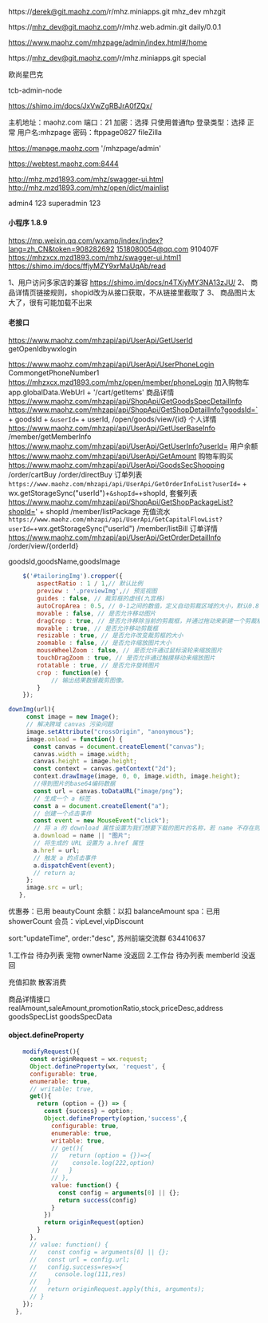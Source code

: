 https://derek@git.maohz.com/r/mhz.miniapps.git
mhz_dev   mhzgit

https://mhz_dev@git.maohz.com/r/mhz.web.admin.git
daily/0.0.1

https://www.maohz.com/mhzpage/admin/index.html#/home

https://mhz_dev@git.maohz.com/r/mhz.miniapps.git
special

欧尚星巴克

tcb-admin-node

https://shimo.im/docs/JxVwZgRBJrA0fZQx/ 

主机地址：maohz.com  端口：21  加密：选择  只使用普通ftp
登录类型：选择 正常 用户名:mhzpage 密码：ftppage0827
fileZilla

https://manage.maohz.com
'/mhzpage/admin'

https://webtest.maohz.com:8444

http://mhz.mzd1893.com/mhz/swagger-ui.html
http://mhz.mzd1893.com/mhz/open/dict/mainlist

admin4
123
superadmin  123

#### 小程序 1.8.9
https://mp.weixin.qq.com/wxamp/index/index?lang=zh_CN&token=908282692
1518080054@qq.com 910407F
https://mhzxcx.mzd1893.com/mhz/swagger-ui.html1
https://shimo.im/docs/ffjyMZY9xrMaUqAb/read

1、用户访问多家店的兼容
  https://shimo.im/docs/n4TXiyMY3NA13zJU/ 
2、 商品详情页链接规则，shopid改为从接口获取，不从链接里截取了
3、 商品图片太大了，很有可能加载不出来

#### 老接口
https://www.maohz.com/mhzapi/api/UserApi/GetUserId getOpenIdbywxlogin

https://www.maohz.com/mhzapi/api/UserApi/UserPhoneLogin CommongetPhoneNumber1 https://mhzxcx.mzd1893.com/mhz/open/member/phoneLogin 
加入购物车
app.globalData.WebUrl + '/cart/getItems'
商品详情
https://www.maohz.com/mhzapi/api/ShopApi/GetGoodsSpecDetailInfo 
https://www.maohz.com/mhzapi/api/ShopApi/GetShopDetailInfo?goodsId=` + goodsId + `&userId=` + userId, /open/goods/view/{id}
个人详情
https://www.maohz.com/mhzapi/api/UserApi/GetUserBaseInfo    /member/getMemberInfo
https://www.maohz.com/mhzapi/api/UserApi/GetUserInfo?userId= 
用户余额 https://www.maohz.com/mhzapi/api/UserApi/GetAmount
购物车购买  https://www.maohz.com/mhzapi/api/UserApi/GoodsSecShopping /order/cartBuy  /order/directBuy
订单列表 `https://www.maohz.com/mhzapi/api/UserApi/GetOrderInfoList?userId=` + wx.getStorageSync("userId")+`&shopId=`+shopId,
套餐列表 https://www.maohz.com/mhzapi/api/ShopApi/GetShopPackageList?shopId=' + shopId  /member/listPackage
充值流水 `https://www.maohz.com/mhzapi/api/UserApi/GetCapitalFlowList?userId=`+wx.getStorageSync("userId") /member/listBill
订单详情 https://www.maohz.com/mhzapi/api/UserApi/GetOrderDetailInfo  /order/view/{orderId}
 
goodsId,goodsName,goodsImage

```js 
    $('#tailoringImg').cropper({  
        aspectRatio : 1 / 1,// 默认比例  
        preview : '.previewImg',// 预览视图  
        guides : false, // 裁剪框的虚线(九宫格)  
        autoCropArea : 0.5, // 0-1之间的数值，定义自动剪裁区域的大小，默认0.8  
        movable : false, // 是否允许移动图片  
        dragCrop : true, // 是否允许移除当前的剪裁框，并通过拖动来新建一个剪裁框区域  
        movable : true, // 是否允许移动剪裁框  
        resizable : true, // 是否允许改变裁剪框的大小  
        zoomable : false, // 是否允许缩放图片大小  
        mouseWheelZoom : false, // 是否允许通过鼠标滚轮来缩放图片  
        touchDragZoom : true, // 是否允许通过触摸移动来缩放图片  
        rotatable : true, // 是否允许旋转图片  
        crop : function(e) {  
            // 输出结果数据裁剪图像。  
        }  
    });  
 ``` 
 ```js  
 downImg(url){
      const image = new Image();
      // 解决跨域 canvas 污染问题
      image.setAttribute("crossOrigin", "anonymous");
      image.onload = function() {
        const canvas = document.createElement("canvas");
        canvas.width = image.width;
        canvas.height = image.height;
        const context = canvas.getContext("2d");
        context.drawImage(image, 0, 0, image.width, image.height);
        //得到图片的base64编码数据
        const url = canvas.toDataURL("image/png");
        // 生成一个 a 标签
        const a = document.createElement("a");
        // 创建一个点击事件
        const event = new MouseEvent("click");
        // 将 a 的 download 属性设置为我们想要下载的图片的名称，若 name 不存在则使用'图片'作为默认名称
        a.download = name || "图片";
        // 将生成的 URL 设置为 a.href 属性
        a.href = url;
        // 触发 a 的点击事件
        a.dispatchEvent(event);
        // return a;
      };
      image.src = url;
    },
```    


优惠券：已用 beautyCount
余额：以扣 balanceAmount
spa：已用 showerCount
会员：vipLevel,vipDiscount

sort:"updateTime",
order:"desc",
苏州前端交流群 634410637        

1.工作台 待办列表 宠物 ownerName 没返回
2.工作台 待办列表 memberId 没返回

充值扣款 	散客消费

商品详情接口
realAmount,saleAmount,promotionRatio,stock,priceDesc,address
goodsSpecList  goodsSpecData

#### object.defineProperty
```js
    modifyRequest(){
      const originRequest = wx.request;
      Object.defineProperty(wx, 'request', {
      configurable: true,
      enumerable: true,
      // writable: true,
      get(){
        return (option = {}) => {
          const {success} = option;
          Object.defineProperty(option,'success',{
            configurable: true,
            enumerable: true,
            writable: true,
            // get(){
            //   return (option = {})=>{
            //    console.log(222,option)  
            //   }
            // },
            value: function() {
              const config = arguments[0] || {};
              return success(config) 
            }
          })
          return originRequest(option)
        }
      },
      // value: function() {
      //   const config = arguments[0] || {};
      //   const url = config.url;
      //   config.success=res=>{
      //     console.log(111,res)
      //   }
      //   return originRequest.apply(this, arguments);
      // }
    });
  },
```